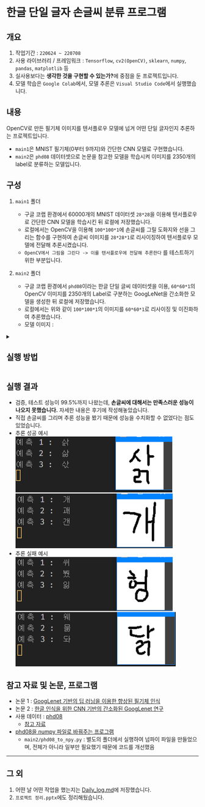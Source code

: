 # 한글 단일 글자 손글씨 분류 프로그램

## 개요
1. 작업기간 : `220624 ~ 220708`
2. 사용 라이브러리 / 프레임워크 : `Tensorflow`, `cv2(OpenCV)`, `sklearn`, `numpy`, `pandas`, `matplotlib` 등
3. 실사용보다는 <b>생각한 것을 구현할 수 있는가?</b>에 중점을 둔 프로젝트입니다. 
4. 모델 학습은 `Google Colab`에서, 모델 추론은 `Visual Studio Code`에서 실행했습니다.  

## 내용
OpenCV로 만든 필기체 이미지를 텐서플로우 모델에 넘겨 어떤 단일 글자인지 추론하는 프로젝트입니다. 
- `main1`은 MNIST 필기체(0부터 9까지)와 간단한 CNN 모델로 구현했습니다.
- `main2`은 `phd08` 데이터셋으로 논문을 참고한 모델을 학습시켜 이미지를 2350개의 label로 분류하는 모델입니다. 


## 구성
1. `main1` 폴더 
    - 구글 코랩 환경에서 60000개의 MNIST 데이터셋 `28*28`을 이용해 텐서플로우로 간단한 CNN 모델을 학습시킨 뒤 로컬에 저장했습니다.
    - 로컬에서는 OpenCV을 이용해 `100*100*1`에 손글씨를 그릴 도화지와 선을 그리는 함수를 구현하여 손글씨 이미지를 `28*28*1`로 리사이징하여 텐서플로우 모델에 전달해 추론시켰습니다.
    - `OpenCV에서 그림을 그린다 -> 이를 텐서플로우에 전달해 추론한다` 를 테스트하기 위한 부분입니다.

2. `main2` 폴더
    - 구글 코랩 환경에서 `phd08`이라는 한글 단일 글씨 데이터셋을 이용, `60*60*1`의 OpenCV 이미지를 2350개의 Label로 구분하는 GoogLeNet을 간소화한 모델을 생성한 뒤 로컬에 저장했습니다. 
    - 로컬에서는 위와 같이 `100*100*1`의 이미지를 `60*60*1`로 리사이징 및 이진화하여 추론했습니다.
    - 모델 이미지 : 
<details>
<summary><h2>실행 방법</h2></summary>
1. main1 폴더의  main1.py or main2 폴더의 main2.py (단일 한글 글자)를 실행 </br> 
2. 흰 화면이 뜨면 그림판에 글씨를 쓰듯 숫자나 문자를 그린다.</br>
3. spacebar를 (꾹) 누르면 모델이 추론한 상위 3개의 label이 출력</br>
4. r을 (꾹) 누르면 흰 화면으로 초기화</br>
5. q를 (꾹) 누르면 종료됨
</details>

## 실행 결과
- 검증, 테스트 성능이 99.5%까지 나왔는데, <b>손글씨에 대해서는 만족스러운 성능이 나오지 못했습니다.</b> 자세한 내용은 후기에 작성해놓았습니다. 
- 직접 손글씨를 그리며 추론 성능을 봤기 때문에 성능을 수치화할 수 없었다는 점도 있었습니다.
- 추론 성공 예시  
![성공1](https://github.com/dowrave/Project01_HandWriting/blob/main/Image_ForReadMe/Success_1.PNG)
![성공2](https://github.com/dowrave/Project01_HandWriting/blob/main/Image_ForReadMe/Success_2.PNG)
- 추론 실패 예시  
![실패1](https://github.com/dowrave/Project01_HandWriting/blob/main/Image_ForReadMe/Failed_1.PNG)
![실패2](https://github.com/dowrave/Project01_HandWriting/blob/main/Image_ForReadMe/Failed_2.PNG)


## 참고 자료 및 논문, 프로그램
- 논문 1 : [GoogLenet 기반의 딥 러닝을 이용한 향상된 필기체 인식](https://scienceon.kisti.re.kr/commons/util/originalView.do?cn=JAKO201823955287871&oCn=JAKO201823955287871&dbt=JAKO&journal=NJOU00292001)
- 논문 2 : [한글 인식을 위한 CNN 기반의 간소화된 GoogLenet 연구](https://scienceon.kisti.re.kr/commons/util/originalView.do?cn=JAKO201630762630914&oCn=JAKO201630762630914&dbt=JAKO&journal=NJOU00431883)
- 사용 데이터 : [phd08](https://www.dropbox.com/s/69cwkkqt4m1xl55/phd08.alz?dl=0)
    - [참고 자료](https://www.kci.go.kr/kciportal/ci/sereArticleSearch/ciSereArtiView.kci?sereArticleSearchBean.artiId=ART001293992)
- [phd08을 numpy 파일로 바꿔주는 프로그램](https://github.com/sungjunyoung/phd08-conversion)
    - `main2/phd08_to_npy.py` : 별도의 폴더에서 실행하여 넘파이 파일을 만들었으며, 전체가 아니라 일부만 필요했기 때문에 코드를 개선했음
---------------------------------

## 그 외
1. 어떤 날 어떤 작업을 했는지는 [Daily_log.md](https://github.com/dowrave/Project01_HandWriting/blob/main/Daily_log.md)에 저장했습니다.
2. `프로젝트 정리.pptx`에도 정리해뒀습니다.   
